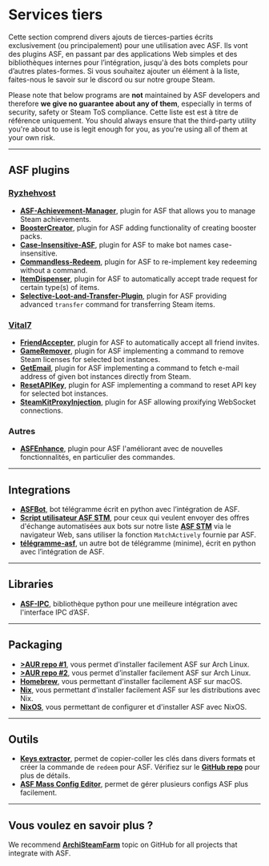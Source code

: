 # Services tiers

Cette section comprend divers ajouts de tierces-parties écrits exclusivement (ou principalement) pour une utilisation avec ASF. Ils vont des plugins ASF, en passant par des applications Web simples et des bibliothèques internes pour l’intégration, jusqu'à des bots complets pour d’autres plates-formes. Si vous souhaitez ajouter un élément à la liste, faites-nous le savoir sur le discord ou sur notre groupe Steam.

Please note that below programs are **not** maintained by ASF developers and therefore **we give no guarantee about any of them**, especially in terms of security, safety or Steam ToS compliance. Cette liste est est à titre de référence uniquement. You should always ensure that the third-party utility you're about to use is legit enough for you, as you're using all of them at your own risk.

---

## ASF plugins

### **[Ryzhehvost](https://github.com/Ryzhehvost)**

- **[ASF-Achievement-Manager](https://github.com/Ryzhehvost/ASF-Achievement-Manager)**, plugin for ASF that allows you to manage Steam achievements.
- **[BoosterCreator](https://github.com/Ryzhehvost/BoosterCreator)**, plugin for ASF adding functionality of creating booster packs.
- **[Case-Insensitive-ASF](https://github.com/Ryzhehvost/Case-Insensitive-ASF)**, plugin for ASF to make bot names case-insensitive.
- **[Commandless-Redeem](https://github.com/Ryzhehvost/Commandless-Redeem)**, plugin for ASF to re-implement key redeeming without a command.
- **[ItemDispenser](https://github.com/Ryzhehvost/ItemDispenser)**, plugin for ASF to automatically accept trade request for certain type(s) of items.
- **[Selective-Loot-and-Transfer-Plugin](https://github.com/Ryzhehvost/Selective-Loot-and-Transfer-Plugin)**, plugin for ASF providing advanced `transfer` command for transferring Steam items.

### **[Vital7](https://github.com/Vital7)**

- **[FriendAccepter](https://github.com/Vital7/FriendAccepter)**, plugin for ASF to automatically accept all friend invites.
- **[GameRemover](https://github.com/Vital7/GameRemover)**, plugin for ASF implementing a command to remove Steam licenses for selected bot instances.
- **[GetEmail](https://github.com/Vital7/GetEmail)**, plugin for ASF implementing a command to fetch e-mail address of given bot instances directly from Steam.
- **[ResetAPIKey](https://github.com/Vital7/ResetAPIKey)**, plugin for ASF implementing a command to reset API key for selected bot instances.
- **[SteamKitProxyInjection](https://github.com/Vital7/SteamKitProxyInjection)**, plugin for ASF allowing proxifying WebSocket connections.

### Autres

- **[ASFEnhance](https://github.com/chr233/ASFEnhance)**, plugin pour ASF l'améliorant avec de nouvelles fonctionnalités, en particulier des commandes.

---

## Integrations

- **[ASFBot](https://github.com/dmcallejo/ASFBot)**, bot télégramme écrit en python avec l’intégration de ASF.
- **[Script utilisateur ASF STM](https://greasyfork.org/en/scripts/404754-asf-stm)**, pour ceux qui veulent envoyer des offres d'échange automatisées aux bots sur notre liste **[ASF STM](https://github.com/JustArchiNET/ArchiSteamFarm/wiki/Remote-communication#public-asf-stm-listing)** via le navigateur Web, sans utiliser la fonction `MatchActively` fournie par ASF.
- **[télégramme-asf](https://github.com/deluxghost/telegram-asf)**, un autre bot de télégramme (minime), écrit en python avec l’intégration de ASF.

---

## Libraries

- **[ASF-IPC](https://github.com/deluxghost/ASF_IPC)**, bibliothèque python pour une meilleure intégration avec l'interface IPC d’ASF.

---

## Packaging

- **[>AUR repo #1](https://aur.archlinux.org/packages/asf)**, vous permet d’installer facilement ASF sur Arch Linux.
- **[>AUR repo #2](https://aur.archlinux.org/packages/archisteamfarm-bin)**, vous permet d’installer facilement ASF sur Arch Linux.
- **[Homebrew](https://formulae.brew.sh/formula/archi-steam-farm)**, vous permettant d'installer facilement ASF sur macOS.
- **[Nix](https://search.nixos.org/packages?channel=unstable&show=ArchiSteamFarm&from=0&size=50&sort=relevance&type=packages&query=ArchiSteamFarm)**, vous permettant d'installer facilement ASF sur les distributions avec Nix.
- **[NixOS](https://search.nixos.org/options?channel=unstable&from=0&size=50&sort=relevance&type=packages&query=ArchiSteamFarm)**, vous permettant de configurer et d'installer ASF avec NixOS.

---

## Outils

- **[Keys extractor](https://ske.xpixv.com)**, permet de copier-coller les clés dans divers formats et créer la commande de `redeem` pour ASF. Vérifiez sur le **[GitHub repo](https://github.com/PixvIO/SKE)** pour plus de détails.
- **[ASF Mass Config Editor](https://github.com/genesix-eu/ASF_MCE)**, permet de gérer plusieurs configs ASF plus facilement.

---

## Vous voulez en savoir plus ?

We recommend **[ArchiSteamFarm](https://github.com/topics/archisteamfarm)** topic on GitHub for all projects that integrate with ASF.